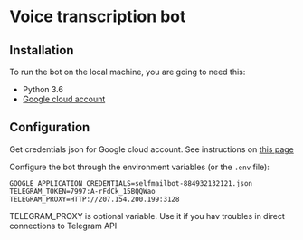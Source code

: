# Voice transcription bot

## Installation

To run the bot on the local machine, you are going to need this:

* Python 3.6
* [Google cloud account](https://cloud.google.com)

## Configuration
Get credentials json for Google cloud account. See instructions on [this
page](https://cloud.google.com/speech-to-text/docs/reference/libraries?hl=ru#setting_up_authentication)

Configure the bot through the environment variables (or the `.env` file):

```
GOOGLE_APPLICATION_CREDENTIALS=selfmailbot-884932132121.json
TELEGRAM_TOKEN=7997:A-rFdCk_15BQQWao
TELEGRAM_PROXY=HTTP://207.154.200.199:3128
```
TELEGRAM_PROXY is optional variable. Use it if you hav troubles in direct
connections to Telegram API